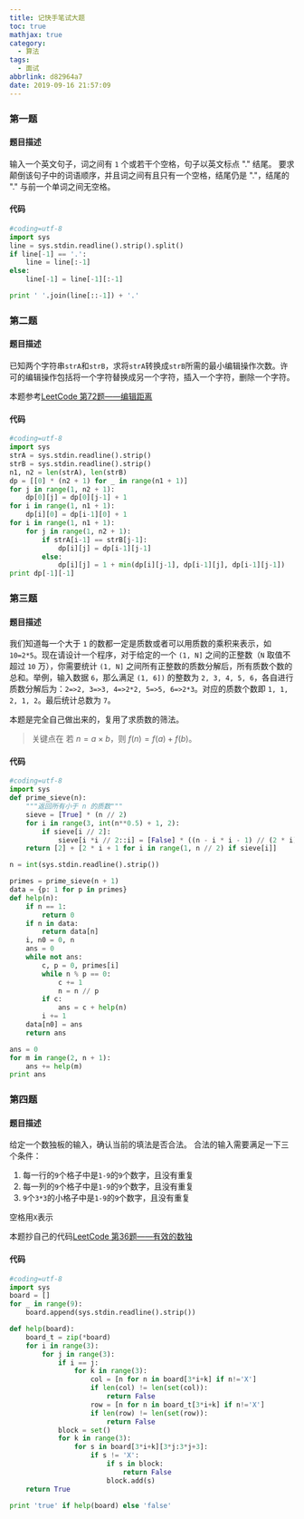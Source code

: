 ```yaml
---
title: 记快手笔试大题
toc: true
mathjax: true
category:
  - 算法
tags:
  - 面试
abbrlink: d82964a7
date: 2019-09-16 21:57:09
---
```


### 第一题
#### 题目描述
输入一个英文句子，词之间有 `1` 个或若干个空格，句子以英文标点 "." 结尾。
要求颠倒该句子中的词语顺序，并且词之间有且只有一个空格，结尾仍是
"."，结尾的 "." 与前一个单词之间无空格。

#### 代码
```python
#coding=utf-8
import sys
line = sys.stdin.readline().strip().split()
if line[-1] == '.':
    line = line[:-1]
else:
    line[-1] = line[-1][:-1]

print ' '.join(line[::-1]) + '.'
```

### 第二题
#### 题目描述
已知两个字符串`strA`和`strB`，求将`strA`转换成`strB`所需的最小编辑操作次数。许可的编辑操作包括将一个字符替换成另一个字符，插入一个字符，删除一个字符。

本题参考[LeetCode 第72题——编辑距离](https://leetcode-cn.com/problems/edit-distance/)

#### 代码
```python
#coding=utf-8
import sys
strA = sys.stdin.readline().strip()
strB = sys.stdin.readline().strip()
n1, n2 = len(strA), len(strB)
dp = [[0] * (n2 + 1) for _ in range(n1 + 1)]
for j in range(1, n2 + 1):
    dp[0][j] = dp[0][j-1] + 1
for i in range(1, n1 + 1):
    dp[i][0] = dp[i-1][0] + 1
for i in range(1, n1 + 1):
    for j in range(1, n2 + 1):
        if strA[i-1] == strB[j-1]:
            dp[i][j] = dp[i-1][j-1]
        else:
            dp[i][j] = 1 + min(dp[i][j-1], dp[i-1][j], dp[i-1][j-1])
print dp[-1][-1]
```

### 第三题
#### 题目描述
我们知道每一个大于 `1` 的数都一定是质数或者可以用质数的乘积来表示，如
`10=2*5`。现在请设计一个程序，对于给定的一个 `(1, N]` 之间的正整数（`N`
取值不超过 `10` 万），你需要统计 `(1, N]`
之间所有正整数的质数分解后，所有质数个数的总和。举例，输入数据
`6`，那么满足 `(1, 6])` 的整数为 `2, 3, 4, 5,
6`，各自进行质数分解后为：`2=>2, 3=>3, 4=>2*2, 5=>5,
6=>2*3`。对应的质数个数即 `1, 1, 2, 1, 2`。最后统计总数为 `7`。

本题是完全自己做出来的，复用了求质数的筛法。
> 关键点在 若 $n = a\times b$，则 $f(n) = f(a)+f(b)$。

#### 代码
```python
#coding=utf-8
import sys
def prime_sieve(n):
    """返回所有小于 n 的质数"""
    sieve = [True] * (n // 2)
    for i in range(3, int(n**0.5) + 1, 2):
        if sieve[i // 2]:
            sieve[i *i // 2::i] = [False] * ((n - i * i - 1) // (2 * i) + 1)
    return [2] + [2 * i + 1 for i in range(1, n // 2) if sieve[i]]

n = int(sys.stdin.readline().strip())

primes = prime_sieve(n + 1)
data = {p: 1 for p in primes}
def help(n):
    if n == 1:
        return 0
    if n in data:
        return data[n]
    i, n0 = 0, n
    ans = 0
    while not ans:
        c, p = 0, primes[i]
        while n % p == 0:
            c += 1
            n = n // p
        if c:
            ans = c + help(n)
        i += 1
    data[n0] = ans
    return ans

ans = 0
for m in range(2, n + 1):
    ans += help(m)
print ans
```

### 第四题
#### 题目描述
给定一个数独板的输入，确认当前的填法是否合法。
合法的输入需要满足一下三个条件：
1. 每一行的`9`个格子中是`1-9`的`9`个数字，且没有重复
2. 每一列的`9`个格子中是`1-9`的`9`个数字，且没有重复
3. `9`个`3*3`的小格子中是`1-9`的`9`个数字，且没有重复

空格用`X`表示


本题抄自己的代码[LeetCode 第36题——有效的数独](https://leetcode-cn.com/problems/valid-sudoku/)
#### 代码
```python
#coding=utf-8
import sys
board = []
for _ in range(9):
    board.append(sys.stdin.readline().strip())

def help(board):
    board_t = zip(*board)
    for i in range(3):
        for j in range(3):
            if i == j:
                for k in range(3):
                    col = [n for n in board[3*i+k] if n!='X']
                    if len(col) != len(set(col)):
                        return False
                    row = [n for n in board_t[3*i+k] if n!='X']
                    if len(row) != len(set(row)):
                        return False
            block = set()
            for k in range(3):
                for s in board[3*i+k][3*j:3*j+3]:
                    if s != 'X':
                        if s in block:
                            return False
                        block.add(s)
    return True

print 'true' if help(board) else 'false'
```
